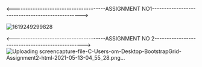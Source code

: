 
<--------------------------------------ASSIGNMENT NO1------------------------------------------------->

![1619249299828](https://user-images.githubusercontent.com/80150887/115951170-1d61dd00-a494-11eb-8a44-78605c1c071f.png)


<--------------------------------------ASSIGNMENT NO 2------------------------------------------------->
![Uploading screencapture-file-C-Users-om-Desktop-BootstrapGrid-Assignment2-html-2021-05-13-04_55_28.png…]()
